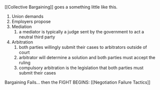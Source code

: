 [[Collective Bargaining]] goes a something little like this.

1. Union demands
2. Employers propose
3. Mediation
	1. a mediator is typically a judge sent by the government to act a neutral third party
4. Arbitration
	1. both parties willingly submit their cases to arbitrators outside of court
	2. arbitrator will determine a solution and both parties must accept the ruling
	3. compulsory arbitration is the legislation that both parties must submit their cases

Bargaining Fails... then the FIGHT BEGINS: [[Negotiation Failure Tactics]]